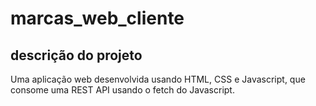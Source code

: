 # marcas_web_cliente

## descrição do projeto
Uma aplicação web desenvolvida usando HTML, CSS e Javascript, que consome uma REST API usando o fetch do Javascript.
